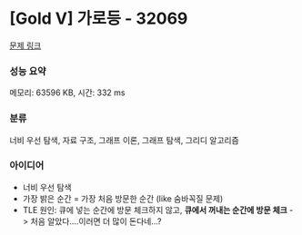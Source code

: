 # [Gold V] 가로등 - 32069 

[문제 링크](https://www.acmicpc.net/problem/32069) 

### 성능 요약

메모리: 63596 KB, 시간: 332 ms

### 분류

너비 우선 탐색, 자료 구조, 그래프 이론, 그래프 탐색, 그리디 알고리즘

### 아이디어
- 너비 우선 탐색
- 가장 밝은 순간 = 가장 처음 방문한 순간 (like 숨바꼭질 문제)
- TLE 원인: 큐에 넣는 순간에 방문 체크하지 않고, **큐에서 꺼내는 순간에 방문 체크** -> 처음 알았다....이러면 더 많이 돈다네...?
